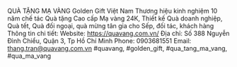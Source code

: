 QUÀ TẶNG MẠ VÀNG Golden Gift Việt Nam Thương hiệu kinh nghiệm 10 năm chế tác Quà tặng Cao cấp Mạ vàng 24K, Thiết kế Quà doanh nghiệp, Quà tết, Quà đối ngoại, quà mừng tân gia cho Sếp, đối tác, khách hàng
Thông tin chi tiết:
Website: https://quavang.com.vn/
Địa chỉ: Số 388 Nguyễn Đình Chiểu, Quận 3, Tp Hồ Chí Minh
Phone: 0903681551
Email: thang.tran@quavang.com.vn
#quavang, #golden_gift, #qua_tang_ma_vang, #qua_ma_vang
